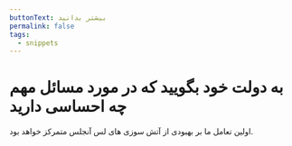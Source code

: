 ```yaml
---
buttonText: بیشتر بدانید
permalink: false
tags:
  - snippets
---
```

#  به دولت خود بگویید که در مورد مسائل مهم چه احساسی دارید 

اولین تعامل ما بر بهبودی از آتش سوزی های لس آنجلس متمرکز خواهد بود. 